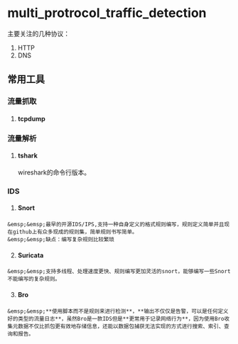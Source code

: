 # multi_protrocol_traffic_detection

主要关注的几种协议：
  1. HTTP
  2. DNS

## 常用工具

### 流量抓取

1. #### tcpdump

### 流量解析

1. #### tshark

   wireshark的命令行版本。

### IDS
  1. #### Snort  
    
    &emsp;&emsp;最早的开源IDS/IPS,支持一种自身定义的格式规则编写，规则定义简单并且现在github上有众多现成的规则集，简单规则书写简单。  
    &emsp;&emsp;缺点：编写复杂规则比较繁琐
    
  2. #### Suricata
    &emsp;&emsp;支持多线程、处理速度更快、规则编写更加灵活的snort，能够编写一些Snort不能编写的复杂规则。

  3. #### Bro
    &emsp;&emsp;**使用脚本而不是规则来进行检测**，**输出不仅仅是告警，可以是任何定义好的类型的流量日志**，虽然Bro是一款IDS但是**更常用于记录网络行为**，因为使用Bro收集元数据不仅比抓包更有效地存储信息，还能以数据包捕获无法实现的方式进行搜索、索引、查询和报告。

  
